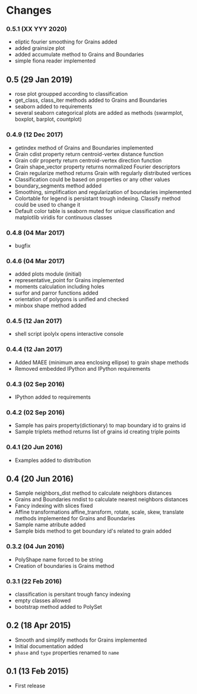 # Changes

### 0.5.1 (XX YYY 2020)

 * eliptic fourier smoothing for Grains added
 * added grainsize plot
 * added accumulate method to Grains and Boundaries
 * simple fiona reader implemented

## 0.5 (29 Jan 2019)

 * rose plot groupped according to classification
 * get_class, class_iter methods added to Grains and Boundaries
 * seaborn added to requirements
 * several seaborn categorical plots are added as methods
   (swarmplot, boxplot, barplot, countplot)

### 0.4.9 (12 Dec 2017)

* getindex method of Grains and Boundaries implemented
* Grain cdist property return centroid-vertex distance function
* Grain cdir property return centroid-vertex direction function
* Grain shape_vector property returns normalized Fourier descriptors
* Grain regularize method returns Grain with regularly distributed vertices
* Classification could be based on properties or any other values
* boundary_segments method added
* Smoothing, simplification and regularization of boundaries implemented
* Colortable for legend is persistant trough indexing. Classify method
  could be used to change it
* Default color table is seaborn muted for unique classification
  and matplotlib viridis for continuous classes

### 0.4.8 (04 Mar 2017)

* bugfix

### 0.4.6 (04 Mar 2017)

* added plots module (initial)
* representative_point for Grains implemented
* moments calculation including holes
* surfor and parror functions added
* orientation of polygons is unified and checked
* minbox shape method added

### 0.4.5 (12 Jan 2017)

* shell script ipolylx opens interactive console

### 0.4.4 (12 Jan 2017)

* Added MAEE (minimum area enclosing ellipse) to grain shape methods
* Removed embedded IPython and IPython requirements

### 0.4.3 (02 Sep 2016)

* IPython added to requirements

### 0.4.2 (02 Sep 2016)

* Sample has pairs property(dictionary) to map boundary id to grains id
* Sample triplets method returns list of grains id creating triple points

### 0.4.1 (20 Jun 2016)

* Examples added to distribution

## 0.4 (20 Jun 2016)

* Sample neighbors_dist method to calculate neighbors distances
* Grains and Boundaries nndist to calculate nearest neighbors distances
* Fancy indexing with slices fixed
* Affine transformations affine_transform, rotate, scale, skew, translate
  methods implemented for Grains and Boundaries
* Sample name atribute added
* Sample bids method to get boundary id's related to grain added

### 0.3.2 (04 Jun 2016)

* PolyShape name forced to be string
* Creation of boundaries is Grains method

### 0.3.1 (22 Feb 2016)

* classification is persitant trough fancy indexing
* empty classes allowed
* bootstrap method added to PolySet

## 0.2 (18 Apr 2015)

* Smooth and simplify methods for Grains implemented
* Initial documentation added
* `phase` and `type` properties renamed to `name`

## 0.1 (13 Feb 2015)

* First release


